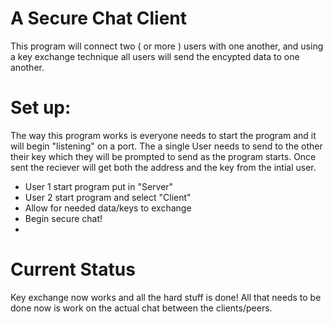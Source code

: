 A Secure Chat Client
====================
This program will connect two ( or more ) users with one another, and using a key exchange technique all users will send the encypted data to one another.

Set up:
=======
The way this program works is everyone needs to start the program and it will begin "listening" on a port. The a single User needs to send to the other their key which they will be prompted to send as the program starts. Once sent the reciever will get both the address and the key from the intial user.

- User 1 start program put in "Server"
- User 2 start program and select "Client"
- Allow for needed data/keys to exchange
- Begin secure chat!
- 

Current Status
==============
Key exchange now works and all the hard stuff is done! All that needs to be done now is work on the actual chat between the clients/peers.
